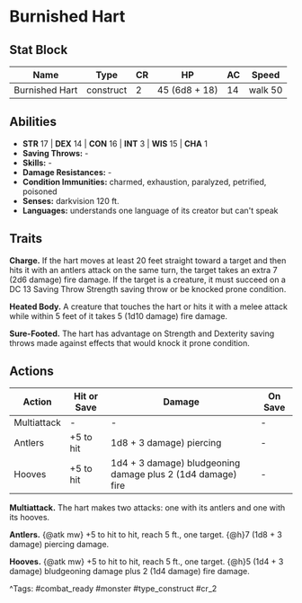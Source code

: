 # Burnished Hart

## Stat Block

| Name | Type | CR | HP | AC | Speed |
|------|------|----|----|----|-------|
| Burnished Hart | construct | 2 | 45 (6d8 + 18) | 14 | walk 50 |

## Abilities

- **STR** 17 | **DEX** 14 | **CON** 16 | **INT** 3 | **WIS** 15 | **CHA** 1
- **Saving Throws:** -  
- **Skills:** -  
- **Damage Resistances:** -  
- **Condition Immunities:** charmed, exhaustion, paralyzed, petrified, poisoned  
- **Senses:** darkvision 120 ft.  
- **Languages:** understands one language of its creator but can't speak

## Traits

**Charge.** If the hart moves at least 20 feet straight toward a target and then hits it with an antlers attack on the same turn, the target takes an extra 7 (2d6 damage) fire damage. If the target is a creature, it must succeed on a DC 13 Saving Throw Strength saving throw or be knocked prone condition.

**Heated Body.** A creature that touches the hart or hits it with a melee attack while within 5 feet of it takes 5 (1d10 damage) fire damage.

**Sure-Footed.** The hart has advantage on Strength and Dexterity saving throws made against effects that would knock it prone condition.


## Actions

| Action | Hit or Save | Damage | On Save |
|--------|--------------|--------|----------|
| Multiattack | - | - | - |
| Antlers | +5 to hit | 1d8 + 3 damage) piercing | - |
| Hooves | +5 to hit | 1d4 + 3 damage) bludgeoning damage plus 2 (1d4 damage) fire | - |

**Multiattack.** The hart makes two attacks: one with its antlers and one with its hooves.

**Antlers.** {@atk mw} +5 to hit to hit, reach 5 ft., one target. {@h}7 (1d8 + 3 damage) piercing damage.

**Hooves.** {@atk mw} +5 to hit to hit, reach 5 ft., one target. {@h}5 (1d4 + 3 damage) bludgeoning damage plus 2 (1d4 damage) fire damage.


^Tags: #combat_ready #monster #type_construct #cr_2